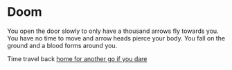 # Doom

You open the door slowly to only have a thousand arrows fly towards you. You have no time to move and arrow heads pierce your body. You fall on the ground and a blood forms around you.

Time travel back [home for another go if you dare](../Home.md)  